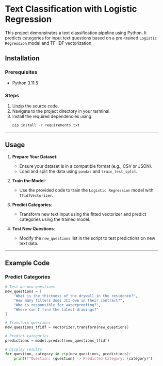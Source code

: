 # Text Classification with Logistic Regression

This project demonstrates a text classification pipeline using Python. It predicts categories for input text questions based on a pre-trained `Logistic Regression` model and TF-IDF vectorization.


## Installation

### Prerequisites
- Python 3.11.5

### Steps
1. Unzip the source code.
2. Navigate to the project directory in your terminal.
3. Install the required dependencies using:
    ```bash
    pip install -r requirements.txt
    ```

---

## Usage

1. **Prepare Your Dataset**:
    - Ensure your dataset is in a compatible format (e.g., CSV or JSON).
    - Load and split the data using `pandas` and `train_test_split`.

2. **Train the Model**:
    - Use the provided code to train the `Logistic Regression` model with `TfidfVectorizer`.

3. **Predict Categories**:
    - Transform new text input using the fitted vectorizer and predict categories using the trained model.

4. **Test New Questions**:
    - Modify the `new_questions` list in the script to test predictions on new text data.

---

## Example Code

### Predict Categories
```python
# Test on new questions
new_questions = [
    "What is the thickness of the drywall in the residence?",
    "How many filters does JCI owe in their contract?",
    "Who is responsible for waterproofing?",
    "Where can I find the latest drawings?"
]

# Transform questions
new_questions_tfidf = vectorizer.transform(new_questions)

# Predict categories
predictions = model.predict(new_questions_tfidf)

# Display results
for question, category in zip(new_questions, predictions):
    print(f"Question: {question} -> Predicted Category: {category}")